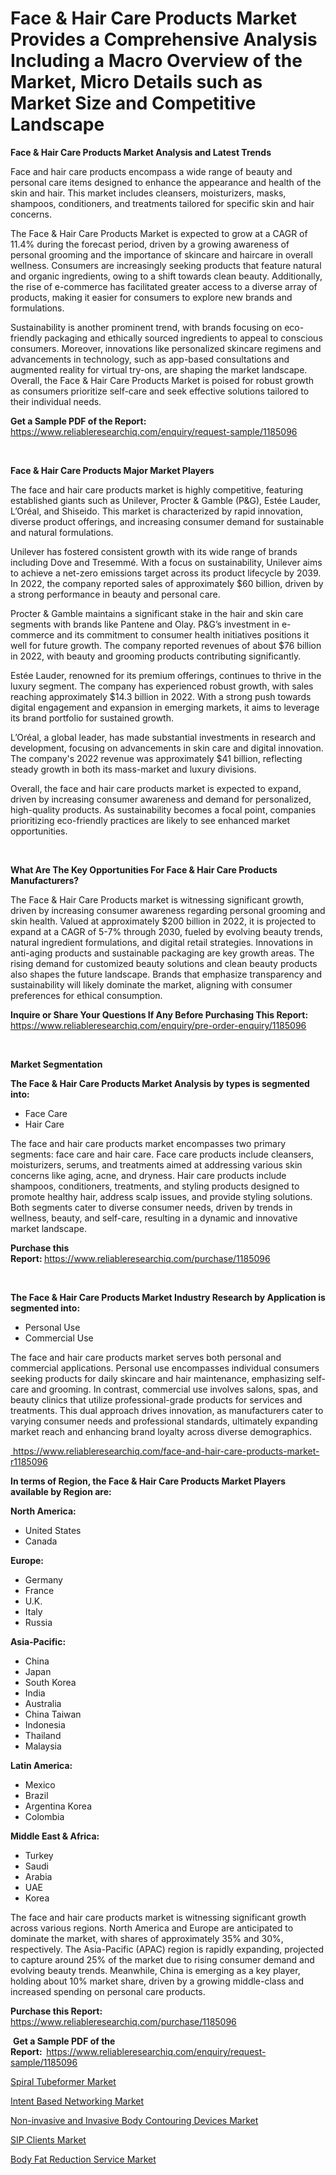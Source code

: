 <p><h1>Face & Hair Care Products Market Provides a Comprehensive Analysis Including a Macro Overview of the Market, Micro Details such as Market Size and Competitive Landscape</h1></p><p><strong>Face & Hair Care Products Market Analysis and Latest Trends</strong></p>
<p><p>Face and hair care products encompass a wide range of beauty and personal care items designed to enhance the appearance and health of the skin and hair. This market includes cleansers, moisturizers, masks, shampoos, conditioners, and treatments tailored for specific skin and hair concerns.</p><p>The Face & Hair Care Products Market is expected to grow at a CAGR of 11.4% during the forecast period, driven by a growing awareness of personal grooming and the importance of skincare and haircare in overall wellness. Consumers are increasingly seeking products that feature natural and organic ingredients, owing to a shift towards clean beauty. Additionally, the rise of e-commerce has facilitated greater access to a diverse array of products, making it easier for consumers to explore new brands and formulations.</p><p>Sustainability is another prominent trend, with brands focusing on eco-friendly packaging and ethically sourced ingredients to appeal to conscious consumers. Moreover, innovations like personalized skincare regimens and advancements in technology, such as app-based consultations and augmented reality for virtual try-ons, are shaping the market landscape. Overall, the Face & Hair Care Products Market is poised for robust growth as consumers prioritize self-care and seek effective solutions tailored to their individual needs.</p></p>
<p><strong>Get a Sample PDF of the Report:&nbsp;</strong> <a href="https://www.reliableresearchiq.com/enquiry/request-sample/1185096?utm_campaign=1094&utm_medium=2&utm_source=Github&utm_content=ia&utm_term=22102024&utm_id=face-hair-care-products">https://www.reliableresearchiq.com/enquiry/request-sample/1185096</a></p>
<p>&nbsp;</p>
<p><strong>Face & Hair Care Products Major Market Players</strong></p>
<p><p>The face and hair care products market is highly competitive, featuring established giants such as Unilever, Procter & Gamble (P&G), Estée Lauder, L’Oréal, and Shiseido. This market is characterized by rapid innovation, diverse product offerings, and increasing consumer demand for sustainable and natural formulations.</p><p>Unilever has fostered consistent growth with its wide range of brands including Dove and Tresemmé. With a focus on sustainability, Unilever aims to achieve a net-zero emissions target across its product lifecycle by 2039. In 2022, the company reported sales of approximately $60 billion, driven by a strong performance in beauty and personal care.</p><p>Procter & Gamble maintains a significant stake in the hair and skin care segments with brands like Pantene and Olay. P&G’s investment in e-commerce and its commitment to consumer health initiatives positions it well for future growth. The company reported revenues of about $76 billion in 2022, with beauty and grooming products contributing significantly.</p><p>Estée Lauder, renowned for its premium offerings, continues to thrive in the luxury segment. The company has experienced robust growth, with sales reaching approximately $14.3 billion in 2022. With a strong push towards digital engagement and expansion in emerging markets, it aims to leverage its brand portfolio for sustained growth.</p><p>L’Oréal, a global leader, has made substantial investments in research and development, focusing on advancements in skin care and digital innovation. The company's 2022 revenue was approximately $41 billion, reflecting steady growth in both its mass-market and luxury divisions.</p><p>Overall, the face and hair care products market is expected to expand, driven by increasing consumer awareness and demand for personalized, high-quality products. As sustainability becomes a focal point, companies prioritizing eco-friendly practices are likely to see enhanced market opportunities.</p></p>
<p>&nbsp;</p>
<p><strong>What Are The Key Opportunities For Face & Hair Care Products Manufacturers?</strong></p>
<p><p>The Face & Hair Care Products market is witnessing significant growth, driven by increasing consumer awareness regarding personal grooming and skin health. Valued at approximately $200 billion in 2022, it is projected to expand at a CAGR of 5-7% through 2030, fueled by evolving beauty trends, natural ingredient formulations, and digital retail strategies. Innovations in anti-aging products and sustainable packaging are key growth areas. The rising demand for customized beauty solutions and clean beauty products also shapes the future landscape. Brands that emphasize transparency and sustainability will likely dominate the market, aligning with consumer preferences for ethical consumption.</p></p>
<p><strong>Inquire or Share Your Questions If Any Before Purchasing This Report:</strong> <a href="https://www.reliableresearchiq.com/enquiry/pre-order-enquiry/1185096?utm_campaign=1094&utm_medium=2&utm_source=Github&utm_content=ia&utm_term=22102024&utm_id=face-hair-care-products">https://www.reliableresearchiq.com/enquiry/pre-order-enquiry/1185096</a></p>
<p>&nbsp;</p>
<p><strong>Market Segmentation</strong></p>
<p><strong>The Face & Hair Care Products Market Analysis by types is segmented into:</strong></p>
<p><ul><li>Face Care</li><li>Hair Care</li></ul></p>
<p><p>The face and hair care products market encompasses two primary segments: face care and hair care. Face care products include cleansers, moisturizers, serums, and treatments aimed at addressing various skin concerns like aging, acne, and dryness. Hair care products include shampoos, conditioners, treatments, and styling products designed to promote healthy hair, address scalp issues, and provide styling solutions. Both segments cater to diverse consumer needs, driven by trends in wellness, beauty, and self-care, resulting in a dynamic and innovative market landscape.</p></p>
<p><strong>Purchase this Report:&nbsp;</strong><a href="https://www.reliableresearchiq.com/purchase/1185096?utm_campaign=1094&utm_medium=2&utm_source=Github&utm_content=ia&utm_term=22102024&utm_id=face-hair-care-products">https://www.reliableresearchiq.com/purchase/1185096</a></p>
<p>&nbsp;</p>
<p><strong>The Face & Hair Care Products Market Industry Research by Application is segmented into:</strong></p>
<p><ul><li>Personal Use</li><li>Commercial Use</li></ul></p>
<p><p>The face and hair care products market serves both personal and commercial applications. Personal use encompasses individual consumers seeking products for daily skincare and hair maintenance, emphasizing self-care and grooming. In contrast, commercial use involves salons, spas, and beauty clinics that utilize professional-grade products for services and treatments. This dual approach drives innovation, as manufacturers cater to varying consumer needs and professional standards, ultimately expanding market reach and enhancing brand loyalty across diverse demographics.</p></p>
<p><a href="https://www.reliableresearchiq.com/face-and-hair-care-products-market-r1185096?utm_campaign=1094&utm_medium=2&utm_source=Github&utm_content=ia&utm_term=22102024&utm_id=face-hair-care-products">&nbsp;https://www.reliableresearchiq.com/face-and-hair-care-products-market-r1185096</a></p>
<p><strong>In terms of Region, the Face & Hair Care Products Market Players available by Region are:</strong></p>
<p>
    <p> <strong> North America: </strong>
        <ul>
            <li>United States</li>
            <li>Canada</li>
        </ul>
        </p> 
    <p> <strong> Europe: </strong>
        <ul>
            <li>Germany</li>
            <li>France</li>
            <li>U.K.</li>
            <li>Italy</li>
            <li>Russia</li>
        </ul>
        </p> 
    <p> <strong> Asia-Pacific: </strong>
        <ul>
            <li>China</li>
            <li>Japan</li>
            <li>South Korea</li>
            <li>India</li>
            <li>Australia</li>
            <li>China Taiwan</li>
            <li>Indonesia</li>
            <li>Thailand</li>
            <li>Malaysia</li>
        </ul>
        </p> 
    <p> <strong> Latin America: </strong>
        <ul>
            <li>Mexico</li>
            <li>Brazil</li>
            <li>Argentina Korea</li>
            <li>Colombia</li>
        </ul>
        </p> 
    <p> <strong> Middle East & Africa: </strong>
        <ul>
            <li>Turkey</li>
            <li>Saudi</li>
            <li>Arabia</li>
            <li>UAE</li>
            <li>Korea</li>
        </ul>
    </p>
    </p>
<p><p>The face and hair care products market is witnessing significant growth across various regions. North America and Europe are anticipated to dominate the market, with shares of approximately 35% and 30%, respectively. The Asia-Pacific (APAC) region is rapidly expanding, projected to capture around 25% of the market due to rising consumer demand and evolving beauty trends. Meanwhile, China is emerging as a key player, holding about 10% market share, driven by a growing middle-class and increased spending on personal care products.</p></p>
<p><strong>Purchase this Report: </strong><a href="https://www.reliableresearchiq.com/purchase/1185096?utm_campaign=1094&utm_medium=2&utm_source=Github&utm_content=ia&utm_term=22102024&utm_id=face-hair-care-products">https://www.reliableresearchiq.com/purchase/1185096</a></p>
<p>&nbsp;<strong>Get a Sample PDF of the Report:&nbsp;&nbsp;</strong><a href="https://www.reliableresearchiq.com/enquiry/request-sample/1185096?utm_campaign=1094&utm_medium=2&utm_source=Github&utm_content=ia&utm_term=22102024&utm_id=face-hair-care-products">https://www.reliableresearchiq.com/enquiry/request-sample/1185096</a></p>
<p><strong></strong></p>
<p><p><a href="https://issuu.com/reportprime-2/docs/spiral-tubeformer-market-size-2030._a19317efb900a1?utm_campaign=1094&utm_medium=2&utm_source=Github&utm_content=ia&utm_term=22102024&utm_id=face-hair-care-products">Spiral Tubeformer Market</a></p><p><a href="https://www.linkedin.com/pulse/strategic-market-insights-global-intent-based-networking-2024-mdotf?utm_campaign=1094&utm_medium=2&utm_source=Github&utm_content=ia&utm_term=22102024&utm_id=face-hair-care-products">Intent Based Networking Market</a></p><p><a href="https://github.com/kiara3n0pau/Market-Research-Report-List-1/blob/main/non-invasive-and-invasive-body-contouring-devices-market.md?utm_campaign=1094&utm_medium=2&utm_source=Github&utm_content=ia&utm_term=22102024&utm_id=face-hair-care-products">Non-invasive and Invasive Body Contouring Devices Market</a></p><p><a href="https://www.linkedin.com/pulse/sip-clients-market-transformation-comparative-analysis-7g2sc?utm_campaign=1094&utm_medium=2&utm_source=Github&utm_content=ia&utm_term=22102024&utm_id=face-hair-care-products">SIP Clients Market</a></p><p><a href="https://github.com/rieuydbalon3b/Market-Research-Report-List-1/blob/main/body-fat-reduction-service-market.md?utm_campaign=1094&utm_medium=2&utm_source=Github&utm_content=ia&utm_term=22102024&utm_id=face-hair-care-products">Body Fat Reduction Service Market</a></p></p>